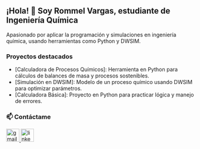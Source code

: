 <h2 align="left">¡Hola! 👋 Soy Rommel Vargas, estudiante de Ingeniería Química</h2>

<p align="left">Apasionado por aplicar la programación y simulaciones en ingeniería química, usando herramientas como Python y DWSIM.</p>

### Proyectos destacados
- [Calculadora de Procesos Químicos]: Herramienta en Python para cálculos de balances de masa y procesos sostenibles.
- [Simulación en DWSIM]: Modelo de un proceso químico usando DWSIM para optimizar parámetros.
- [Calculadora Básica]: Proyecto en Python para practicar lógica y manejo de errores.


### 📫 Contáctame
<div align="left">
  <a href="mailto:rommelvarmey@email.com">
    <img src="https://img.shields.io/static/v1?message=Gmail&logo=gmail&label=&color=D14836&logoColor=white&labelColor=&style=for-the-badge" height="35" alt="gmail logo"  />
  </a>
  <a href="https://www.linkedin.com/in/rommel-david-vargas-meynard-296656331/">
    <img src="https://img.shields.io/static/v1?message=LinkedIn&logo=linkedin&label=&color=0077B5&logoColor=white&labelColor=&style=for-the-badge" height="35" alt="linkedin logo"  />
  </a>
</div>

<br clear="both">
